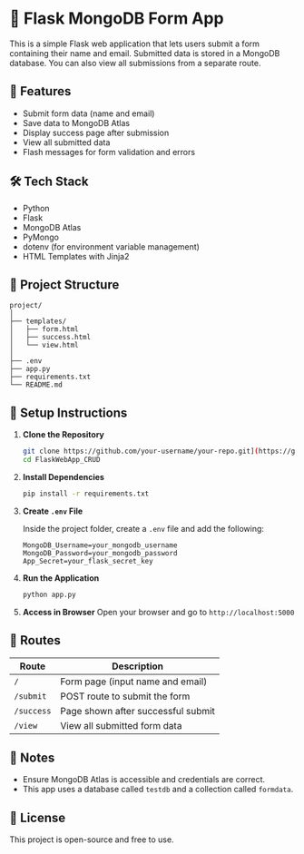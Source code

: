 
# 📝 Flask MongoDB Form App

This is a simple Flask web application that lets users submit a form containing their name and email. Submitted data is stored in a MongoDB database. You can also view all submissions from a separate route.

## 🚀 Features

* Submit form data (name and email)
* Save data to MongoDB Atlas
* Display success page after submission
* View all submitted data
* Flash messages for form validation and errors

## 🛠️ Tech Stack

* Python
* Flask
* MongoDB Atlas
* PyMongo
* dotenv (for environment variable management)
* HTML Templates with Jinja2

## 📂 Project Structure

```
project/
│
├── templates/
│   ├── form.html
│   ├── success.html
│   └── view.html
│
├── .env
├── app.py
├── requirements.txt
└── README.md
```

## 🔧 Setup Instructions

1. **Clone the Repository**

   ```bash
   git clone https://github.com/your-username/your-repo.git](https://github.com/Arohan24/FlaskWebApp_CRUD.git
   cd FlaskWebApp_CRUD
   ```

2. **Install Dependencies**

   ```bash
   pip install -r requirements.txt
   ```

3. **Create `.env` File**

   Inside the project folder, create a `.env` file and add the following:

   ```
   MongoDB_Username=your_mongodb_username
   MongoDB_Password=your_mongodb_password
   App_Secret=your_flask_secret_key
   ```

4. **Run the Application**

   ```bash
   python app.py
   ```

5. **Access in Browser**
   Open your browser and go to `http://localhost:5000`

## 📄 Routes

| Route      | Description                        |
| ---------- | ---------------------------------- |
| `/`        | Form page (input name and email)   |
| `/submit`  | POST route to submit the form      |
| `/success` | Page shown after successful submit |
| `/view`    | View all submitted form data       |

## 📌 Notes

* Ensure MongoDB Atlas is accessible and credentials are correct.
* This app uses a database called `testdb` and a collection called `formdata`.

## 📃 License

This project is open-source and free to use.
